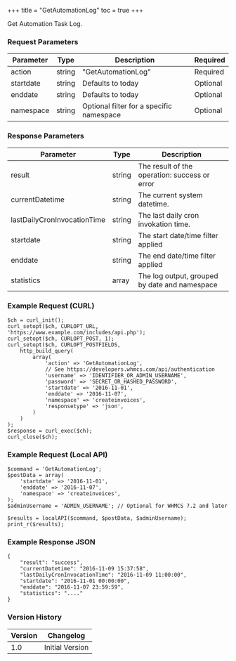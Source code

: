 +++
title = "GetAutomationLog"
toc = true
+++

Get Automation Task Log.

### Request Parameters

| Parameter | Type | Description | Required |
| --------- | ---- | ----------- | -------- |
| action | string | "GetAutomationLog" | Required |
| startdate | string | Defaults to today | Optional |
| enddate | string | Defaults to today | Optional |
| namespace | string | Optional filter for a specific namespace | Optional |

### Response Parameters

| Parameter | Type | Description |
| --------- | ---- | ----------- |
| result | string | The result of the operation: success or error |
| currentDatetime | string | The current system datetime. |
| lastDailyCronInvocationTime | string | The last daily cron invokation time. |
| startdate | string | The start date/time filter applied |
| enddate | string | The end date/time filter applied |
| statistics | array | The log output, grouped by date and namespace |


### Example Request (CURL)

```
$ch = curl_init();
curl_setopt($ch, CURLOPT_URL, 'https://www.example.com/includes/api.php');
curl_setopt($ch, CURLOPT_POST, 1);
curl_setopt($ch, CURLOPT_POSTFIELDS,
    http_build_query(
        array(
            'action' => 'GetAutomationLog',
            // See https://developers.whmcs.com/api/authentication
            'username' => 'IDENTIFIER_OR_ADMIN_USERNAME',
            'password' => 'SECRET_OR_HASHED_PASSWORD',
            'startdate' => '2016-11-01',
            'enddate' => '2016-11-07',
            'namespace' => 'createinvoices',
            'responsetype' => 'json',
        )
    )
);
$response = curl_exec($ch);
curl_close($ch);
```


### Example Request (Local API)

```
$command = 'GetAutomationLog';
$postData = array(
    'startdate' => '2016-11-01',
    'enddate' => '2016-11-07',
    'namespace' => 'createinvoices',
);
$adminUsername = 'ADMIN_USERNAME'; // Optional for WHMCS 7.2 and later

$results = localAPI($command, $postData, $adminUsername);
print_r($results);
```


### Example Response JSON

```
{
    "result": "success",
    "currentDatetime": "2016-11-09 15:37:58",
    "lastDailyCronInvocationTime": "2016-11-09 11:00:00",
    "startdate": "2016-11-01 00:00:00",
    "enddate": "2016-11-07 23:59:59",
    "statistics": "...."
}
```


### Version History

| Version | Changelog |
| ------- | --------- |
| 1.0 | Initial Version |
